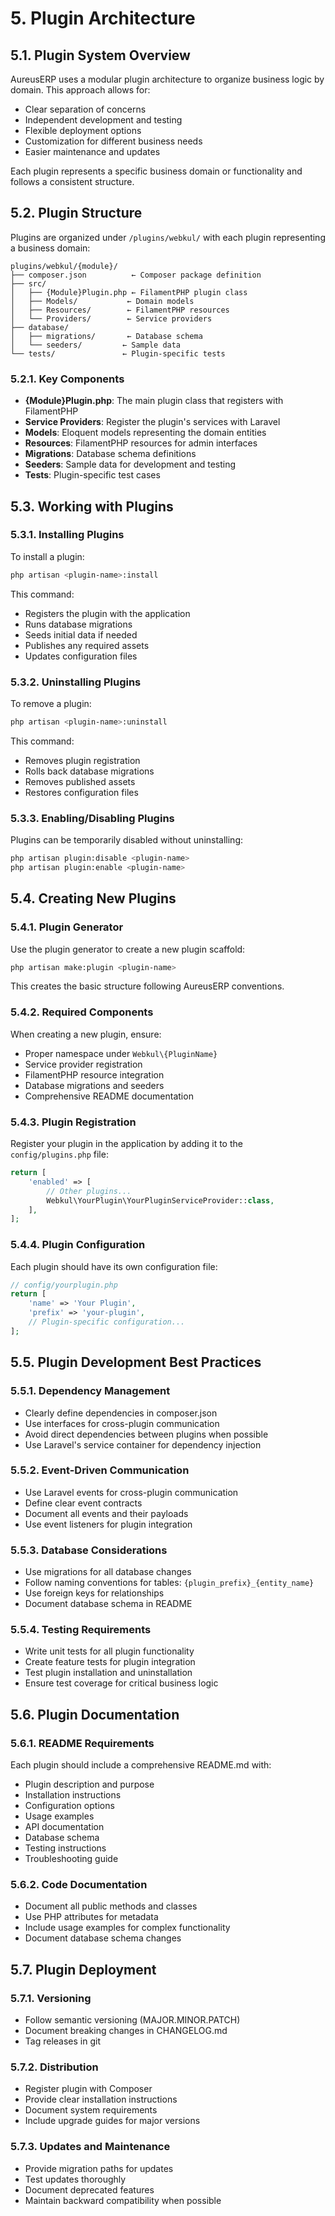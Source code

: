 # 5. Plugin Architecture

## 5.1. Plugin System Overview

AureusERP uses a modular plugin architecture to organize business logic by domain. This approach allows for:

- Clear separation of concerns
- Independent development and testing
- Flexible deployment options
- Customization for different business needs
- Easier maintenance and updates

Each plugin represents a specific business domain or functionality and follows a consistent structure.

## 5.2. Plugin Structure

Plugins are organized under `/plugins/webkul/` with each plugin representing a business domain:

```
plugins/webkul/{module}/
├── composer.json          ← Composer package definition
├── src/
│   ├── {Module}Plugin.php ← FilamentPHP plugin class
│   ├── Models/           ← Domain models
│   ├── Resources/        ← FilamentPHP resources
│   └── Providers/        ← Service providers
├── database/
│   ├── migrations/       ← Database schema
│   └── seeders/         ← Sample data
└── tests/               ← Plugin-specific tests
```

### 5.2.1. Key Components

- **{Module}Plugin.php**: The main plugin class that registers with FilamentPHP
- **Service Providers**: Register the plugin's services with Laravel
- **Models**: Eloquent models representing the domain entities
- **Resources**: FilamentPHP resources for admin interfaces
- **Migrations**: Database schema definitions
- **Seeders**: Sample data for development and testing
- **Tests**: Plugin-specific test cases

## 5.3. Working with Plugins

### 5.3.1. Installing Plugins

To install a plugin:

```bash
php artisan <plugin-name>:install
```

This command:
- Registers the plugin with the application
- Runs database migrations
- Seeds initial data if needed
- Publishes any required assets
- Updates configuration files

### 5.3.2. Uninstalling Plugins

To remove a plugin:

```bash
php artisan <plugin-name>:uninstall
```

This command:
- Removes plugin registration
- Rolls back database migrations
- Removes published assets
- Restores configuration files

### 5.3.3. Enabling/Disabling Plugins

Plugins can be temporarily disabled without uninstalling:

```bash
php artisan plugin:disable <plugin-name>
php artisan plugin:enable <plugin-name>
```

## 5.4. Creating New Plugins

### 5.4.1. Plugin Generator

Use the plugin generator to create a new plugin scaffold:

```bash
php artisan make:plugin <plugin-name>
```

This creates the basic structure following AureusERP conventions.

### 5.4.2. Required Components

When creating a new plugin, ensure:

- Proper namespace under `Webkul\{PluginName}`
- Service provider registration
- FilamentPHP resource integration
- Database migrations and seeders
- Comprehensive README documentation

### 5.4.3. Plugin Registration

Register your plugin in the application by adding it to the `config/plugins.php` file:

```php
return [
    'enabled' => [
        // Other plugins...
        Webkul\YourPlugin\YourPluginServiceProvider::class,
    ],
];
```

### 5.4.4. Plugin Configuration

Each plugin should have its own configuration file:

```php
// config/yourplugin.php
return [
    'name' => 'Your Plugin',
    'prefix' => 'your-plugin',
    // Plugin-specific configuration...
];
```

## 5.5. Plugin Development Best Practices

### 5.5.1. Dependency Management

- Clearly define dependencies in composer.json
- Use interfaces for cross-plugin communication
- Avoid direct dependencies between plugins when possible
- Use Laravel's service container for dependency injection

### 5.5.2. Event-Driven Communication

- Use Laravel events for cross-plugin communication
- Define clear event contracts
- Document all events and their payloads
- Use event listeners for plugin integration

### 5.5.3. Database Considerations

- Use migrations for all database changes
- Follow naming conventions for tables: `{plugin_prefix}_{entity_name}`
- Use foreign keys for relationships
- Document database schema in README

### 5.5.4. Testing Requirements

- Write unit tests for all plugin functionality
- Create feature tests for plugin integration
- Test plugin installation and uninstallation
- Ensure test coverage for critical business logic

## 5.6. Plugin Documentation

### 5.6.1. README Requirements

Each plugin should include a comprehensive README.md with:

- Plugin description and purpose
- Installation instructions
- Configuration options
- Usage examples
- API documentation
- Database schema
- Testing instructions
- Troubleshooting guide

### 5.6.2. Code Documentation

- Document all public methods and classes
- Use PHP attributes for metadata
- Include usage examples for complex functionality
- Document database schema changes

## 5.7. Plugin Deployment

### 5.7.1. Versioning

- Follow semantic versioning (MAJOR.MINOR.PATCH)
- Document breaking changes in CHANGELOG.md
- Tag releases in git

### 5.7.2. Distribution

- Register plugin with Composer
- Provide clear installation instructions
- Document system requirements
- Include upgrade guides for major versions

### 5.7.3. Updates and Maintenance

- Provide migration paths for updates
- Test updates thoroughly
- Document deprecated features
- Maintain backward compatibility when possible
